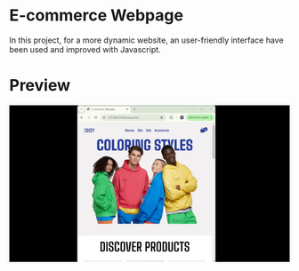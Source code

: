 # E-commerce Webpage 
 In this project, for a more dynamic website, an user-friendly interface have been used and improved with Javascript.
# Preview
![](e-commerce.gif)
